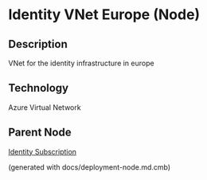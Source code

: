 # Identity VNet Europe (Node)
## Description
VNet for the identity infrastructure in europe

## Technology
Azure Virtual Network

## Parent Node
[Identity Subscription](../../../mybank/it-management/azure/identity-subscription.md)


(generated with docs/deployment-node.md.cmb)
